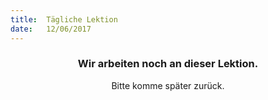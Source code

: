```yaml
---
title:  Tägliche Lektion
date:   12/06/2017
---
```


### <center>Wir arbeiten noch an dieser Lektion.</center>
<center>Bitte komme später zurück.</center>